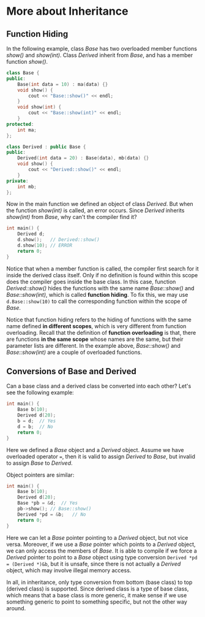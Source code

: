 # More about Inheritance

## Function Hiding

In the following example, class *Base* has two overloaded member functions *show()* and *show(int)*. Class *Derived* inherit from *Base*, and has a member function *show()*.

```cpp
class Base {
public:
    Base(int data = 10) : ma(data) {}
    void show() {
        cout << "Base::show()" << endl;
    }
    void show(int) {
        cout << "Base::show(int)" << endl;
    }
protected:
    int ma;
};

class Derived : public Base {
public:
    Derived(int data = 20) : Base(data), mb(data) {}
    void show() {
        cout << "Derived::show()" << endl;
    }
private:
    int mb;
};
```

Now in the main function we defined an object of class *Derived*. But when the function *show(int)* is called, an error occurs. Since *Derived* inherits *show(int)* from *Base*, why can't the compiler find it?

```cpp
int main() {
    Derived d;
    d.show();	// Derived::show()
    d.show(10);	// ERROR
    return 0;
}
```

Notice that when a member function is called, the compiler first search for it inside the derived class itself. Only if no definition is found within this scope does the compiler goes inside the base class. In this case, function *Derived::show()* hides the functions with the same name *Base::show()* and *Base::show(int)*, which is called **function hiding**. To fix this, we may use `d.Base::show(10)` to call the corresponding function within the scope of *Base*. 

Notice that function hiding refers to the hiding of functions with the same name defined **in different scopes**, which is very different from function overloading. Recall that the definition of **function overloading** is that, there are functions **in the same scope** whose names are the same, but their parameter lists are different. In the example above, *Base::show()* and *Base::show(int)* are a couple of overloaded functions.

## Conversions of Base and Derived

Can a base class and a derived class be converted into each other? Let's see the following example:

```cpp
int main() {
    Base b(10);
    Derived d(20);
    b = d;	// Yes
    d = b;	// No
    return 0;
}
```

Here we defined a *Base* object and a *Derived* object. Assume we have overloaded operator `=`, then it is valid to assign *Derived* to *Base*, but invalid to assign *Base* to *Derived*.

Object pointers are similar:

```cpp
int main() {
    Base b(10);
    Derived d(20);
    Base *pb = &d;	// Yes
    pb->show();	// Base::show()
    Derived *pd = &b;	// No
    return 0;
}
```

Here we can let a *Base* pointer pointing to a *Derived* object, but not vice versa. Moreover, if we use a *Base* pointer which points to a *Derived* object, we can only access the members of *Base*. It is able to compile if we force a *Derived* pointer to point to a *Base* object using type conversion `Derived *pd = (Derived *)&b`, but it is unsafe, since there is not actually a *Derived* object, which may involve illegal memory access.

In all, in inheritance, only type conversion from bottom (base class) to top (derived class) is supported. Since derived class is a type of base class, which means that a base class is more generic, it make sense if we use something generic to point to something specific, but not the other way around.